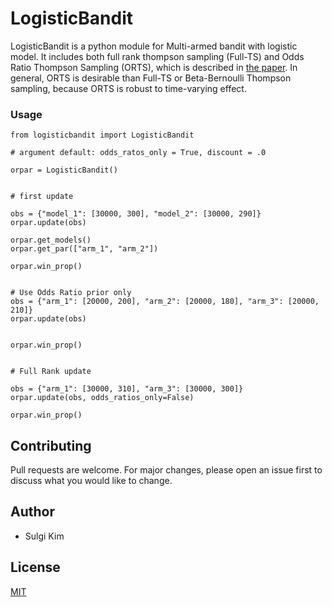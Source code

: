 # LogisticBandit
LogisticBandit is a python module for Multi-armed bandit with logistic model. 
It includes both full rank thompson sampling (Full-TS) and Odds Ratio Thompson Sampling (ORTS), which is described in [the paper](https://arxiv.org/abs/2003.01905).
In general, ORTS is desirable than Full-TS or Beta-Bernoulli Thompson sampling, because ORTS is robust to time-varying effect.

### Usage
```
from logisticbandit import LogisticBandit 

# argument default: odds_ratos_only = True, discount = .0

orpar = LogisticBandit()


# first update

obs = {"model_1": [30000, 300], "model_2": [30000, 290]}
orpar.update(obs)

orpar.get_models()
orpar.get_par(["arm_1", "arm_2"])

orpar.win_prop()


# Use Odds Ratio prior only
obs = {"arm_1": [20000, 200], "arm_2": [20000, 180], "arm_3": [20000, 210]}
orpar.update(obs)


orpar.win_prop()


# Full Rank update

obs = {"arm_1": [30000, 310], "arm_3": [30000, 300]}
orpar.update(obs, odds_ratios_only=False)

orpar.win_prop()
```

## Contributing
Pull requests are welcome. For major changes, please open an issue first to discuss what you would like to change.
## Author
* Sulgi Kim
## License
[MIT](https://choosealicense.com/licenses/mit/)
